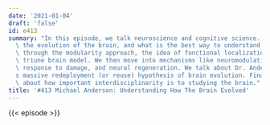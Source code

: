 ```yaml
---
date: '2021-01-04'
draft: 'false'
id: e413
summary: "In this episode, we talk neuroscience and cognitive science. We start with\
  \ the evolution of the brain, and what is the best way to understand it, and go\
  \ through the modularity approach, the idea of functional localization, and the\
  \ triune brain model. We then move into mechanisms like neuromodulation, neuroplasticity,\
  \ response to damage, and neural regeneration. We talk about Dr. Anderson\u2019\
  s massive redeployment (or reuse) hypothesis of brain evolution. Finally, we talk\
  \ about how important interdisciplinarity is to studying the brain."
title: '#413 Michael Anderson: Understanding How The Brain Evolved'
---
```

{{< episode >}}

